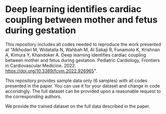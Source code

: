 # Deep learning identifies cardiac coupling between mother and fetus during gestation
This repository includes all codes needed to reproduce the work presented at "Alkhodari M, Widatalla N, Wahbah M, Al Sakaji R, Funamoto K, Krishnan A, Kimura Y, Khandoker A. Deep learning identifies cardiac coupling between mother and fetus during gestation. Pediatric Cardiology, Frontiers in Cardiovascular Medicine. 2022. https://doi.org/10.3389/fcvm.2022.926965".

This repository provides sample data only (6 samples) with all codes presented in the paper. You can use it for your dataset and change in code accoridngly. The full dataset can be provided upon a reasonable request to the corresponding authors. 

We provide the trained dataset on the full data described in the paper.

